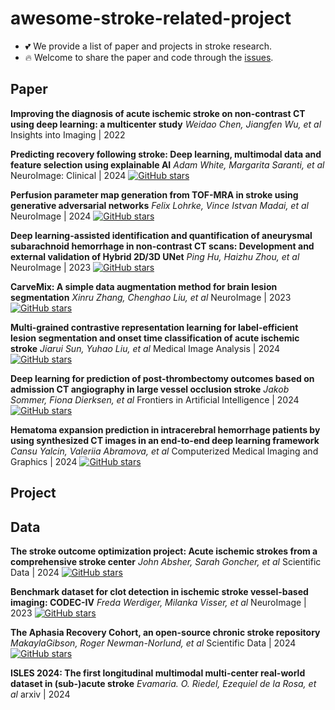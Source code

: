 # awesome-stroke-related-project

- 💕 We provide a list of paper and projects in stroke research.
- 🔥 Welcome to share the paper and code through the [issues]([https://github.com/mileswyn/awesome-stroke-related-project/issues]).

## Paper
**Improving the diagnosis of acute ischemic stroke on non-contrast CT using deep learning: a multicenter study**
*Weidao Chen, Jiangfen Wu, et al*
Insights into Imaging | 2022

**Predicting recovery following stroke: Deep learning, multimodal data and feature selection using explainable AI**
*Adam White, Margarita Saranti, et al*
NeuroImage: Clinical | 2024
[![GitHub stars](https://img.shields.io/github/stars/ClearExplanationsAI/CLEAR-MRI.svg?logo=github&label=Stars)](https://github.com/ClearExplanationsAI/CLEAR-MRI)

**Perfusion parameter map generation from TOF-MRA in stroke using generative adversarial networks**
*Felix Lohrke, Vince Istvan Madai, et al*
NeuroImage | 2024
[![GitHub stars](https://img.shields.io/github/stars/claim-berlin/TOF-to-Perfusion-GAN.svg?logo=github&label=Stars)](https://github.com/claim-berlin/TOF-to-Perfusion-GAN)

**Deep learning-assisted identification and quantification of aneurysmal subarachnoid hemorrhage in non-contrast CT scans: Development and external validation of Hybrid 2D/3D UNet**
*Ping Hu, Haizhu Zhou, et al*
NeuroImage | 2023
[![GitHub stars](https://img.shields.io/github/stars/BrainHemo/BrainHemoAI.svg?logo=github&label=Stars)](https://github.com/BrainHemo/BrainHemoAI)

**CarveMix: A simple data augmentation method for brain lesion segmentation**
*Xinru Zhang, Chenghao Liu, et al*
NeuroImage | 2023
[![GitHub stars](https://img.shields.io/github/stars/ZhangxinruBIT/CarveMix.svg?logo=github&label=Stars)](https://github.com/ZhangxinruBIT/CarveMix)

**Multi-grained contrastive representation learning for label-efficient lesion segmentation and onset time classification of acute ischemic stroke**
*Jiarui Sun, Yuhao Liu, et al*
Medical Image Analysis | 2024
[![GitHub stars](https://img.shields.io/github/stars/JiaRuiS/MGCL.svg?logo=github&label=Stars)](https://github.com/JiaRuiS/MGCL)

**Deep learning for prediction of post-thrombectomy outcomes based on admission CT angiography in large vessel occlusion stroke**
*Jakob Sommer, Fiona Dierksen, et al*
Frontiers in Artificial Intelligence | 2024
[![GitHub stars](https://img.shields.io/github/stars/Fledermaus12/LVOstroke-DL.svg?logo=github&label=Stars)](https://github.com/Fledermaus12/LVOstroke-DL)

**Hematoma expansion prediction in intracerebral hemorrhage patients by using synthesized CT images in an end-to-end deep learning framework**
*Cansu Yalcin, Valeriia Abramova, et al*
Computerized Medical Imaging and Graphics | 2024
[![GitHub stars](https://img.shields.io/github/stars/NIC-VICOROB/HE-prediction-SynthCT.svg?logo=github&label=Stars)](https://github.com/NIC-VICOROB/HE-prediction-SynthCT)


## Project

## Data
**The stroke outcome optimization project: Acute ischemic strokes from a comprehensive stroke center**
*John Absher, Sarah Goncher, et al*
Scientific Data | 2024
[![GitHub stars](https://img.shields.io/github/stars/neurolabusc/StrokeOutcomeOptimizationProjectDemo.svg?logo=github&label=Stars)](https://github.com/neurolabusc/StrokeOutcomeOptimizationProjectDemo)

**Benchmark dataset for clot detection in ischemic stroke vessel-based imaging: CODEC-IV**
*Freda Werdiger, Milanka Visser, et al*
NeuroImage | 2023
[![GitHub stars](https://img.shields.io/github/stars/MBC-Neuroimaging/ClotDetectEval.svg?logo=github&label=Stars)](https://github.com/MBC-Neuroimaging/ClotDetectEval) 

**The Aphasia Recovery Cohort, an open-source chronic stroke repository**
*MakaylaGibson, Roger Newman-Norlund, et al*
Scientific Data | 2024
[![GitHub stars](https://img.shields.io/github/stars/neurolabusc/AphasiaRecoveryCohortDemo.svg?logo=github&label=Stars)](https://github.com/neurolabusc/AphasiaRecoveryCohortDemo)

**ISLES 2024: The first longitudinal multimodal multi-center real-world dataset in (sub-)acute stroke**
*Evamaria. O. Riedel, Ezequiel de la Rosa, et al*
arxiv | 2024
